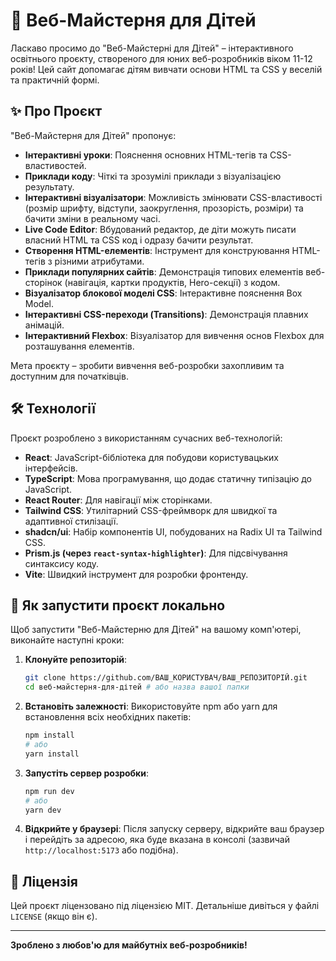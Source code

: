 # 🚀 Веб-Майстерня для Дітей

Ласкаво просимо до "Веб-Майстерні для Дітей" – інтерактивного освітнього проєкту, створеного для юних веб-розробників віком 11-12 років! Цей сайт допомагає дітям вивчати основи HTML та CSS у веселій та практичній формі.

## ✨ Про Проєкт

"Веб-Майстерня для Дітей" пропонує:
*   **Інтерактивні уроки**: Пояснення основних HTML-тегів та CSS-властивостей.
*   **Приклади коду**: Чіткі та зрозумілі приклади з візуалізацією результату.
*   **Інтерактивні візуалізатори**: Можливість змінювати CSS-властивості (розмір шрифту, відступи, заокруглення, прозорість, розміри) та бачити зміни в реальному часі.
*   **Live Code Editor**: Вбудований редактор, де діти можуть писати власний HTML та CSS код і одразу бачити результат.
*   **Створення HTML-елементів**: Інструмент для конструювання HTML-тегів з різними атрибутами.
*   **Приклади популярних сайтів**: Демонстрація типових елементів веб-сторінок (навігація, картки продуктів, Hero-секції) з кодом.
*   **Візуалізатор блокової моделі CSS**: Інтерактивне пояснення Box Model.
*   **Інтерактивні CSS-переходи (Transitions)**: Демонстрація плавних анімацій.
*   **Інтерактивний Flexbox**: Візуалізатор для вивчення основ Flexbox для розташування елементів.

Мета проєкту – зробити вивчення веб-розробки захопливим та доступним для початківців.

## 🛠️ Технології

Проєкт розроблено з використанням сучасних веб-технологій:
*   **React**: JavaScript-бібліотека для побудови користувацьких інтерфейсів.
*   **TypeScript**: Мова програмування, що додає статичну типізацію до JavaScript.
*   **React Router**: Для навігації між сторінками.
*   **Tailwind CSS**: Утилітарний CSS-фреймворк для швидкої та адаптивної стилізації.
*   **shadcn/ui**: Набір компонентів UI, побудованих на Radix UI та Tailwind CSS.
*   **Prism.js (через `react-syntax-highlighter`)**: Для підсвічування синтаксису коду.
*   **Vite**: Швидкий інструмент для розробки фронтенду.

## 🚀 Як запустити проєкт локально

Щоб запустити "Веб-Майстерню для Дітей" на вашому комп'ютері, виконайте наступні кроки:

1.  **Клонуйте репозиторій**:
    ```bash
    git clone https://github.com/ВАШ_КОРИСТУВАЧ/ВАШ_РЕПОЗИТОРІЙ.git
    cd веб-майстерня-для-дітей # або назва вашої папки
    ```

2.  **Встановіть залежності**:
    Використовуйте npm або yarn для встановлення всіх необхідних пакетів:
    ```bash
    npm install
    # або
    yarn install
    ```

3.  **Запустіть сервер розробки**:
    ```bash
    npm run dev
    # або
    yarn dev
    ```

4.  **Відкрийте у браузері**:
    Після запуску серверу, відкрийте ваш браузер і перейдіть за адресою, яка буде вказана в консолі (зазвичай `http://localhost:5173` або подібна).

## 📄 Ліцензія

Цей проєкт ліцензовано під ліцензією MIT. Детальніше дивіться у файлі `LICENSE` (якщо він є).

---

**Зроблено з любов'ю для майбутніх веб-розробників!**